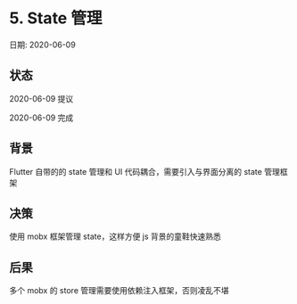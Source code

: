 # 5. State 管理

日期: 2020-06-09

## 状态

2020-06-09 提议

2020-06-09 完成

## 背景

Flutter 自带的的 state 管理和 UI 代码耦合，需要引入与界面分离的 state 管理框架

## 决策

使用 mobx 框架管理 state，这样方便 js 背景的童鞋快速熟悉

## 后果

多个 mobx 的 store 管理需要使用依赖注入框架，否则凌乱不堪
